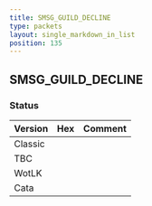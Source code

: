 ```yaml
---
title: SMSG_GUILD_DECLINE
type: packets
layout: single_markdown_in_list
position: 135
---
```


## SMSG_GUILD_DECLINE

### Status

Version | Hex | Comment
---------- | ---------- | ---------- 
Classic |  |  
TBC |  |  
WotLK |  |  
Cata |  |  
